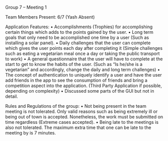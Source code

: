 Group 7 – Meeting 1

Team Members Present: 6/7 (Yash Absent)

Application Features:
•	Accomplishments (Trophies) for accomplishing certain things which adds to the points gained by the user.
•	Long term goals that only need to be accomplished one time by a user (Such as installing a solar panel).
•	Daily challenges that the user can complete which gives the user points each day after completing it (Simple challenges such as eating a vegetarian meal once a day or taking the public transport to work)
•	A general questionnaire that the user will have to complete at the start to get to know the habits of the user. (Such as “Is he/she is a vegetarian” and accordingly, change the daily and long term challenges)
•	The concept of authentication to uniquely identify a user and have the user add friends in the app to see the consumption of friends and bring a competition aspect into the application. (Third Party Application if possible, depending on complexity)
•	Discussed some parts of the GUI but not in detail.

Rules and Regulations of the group:
•	Not being present in the team meeting is not tolerated. Only valid reasons such as being extremely ill or being out of town is accepted. Nonetheless, the work must be submitted on time regardless (Extreme cases accepted).
•	Being late to the meetings is also not tolerated. The maximum extra time that one can be late to the meeting by is 7 minutes. 

 


